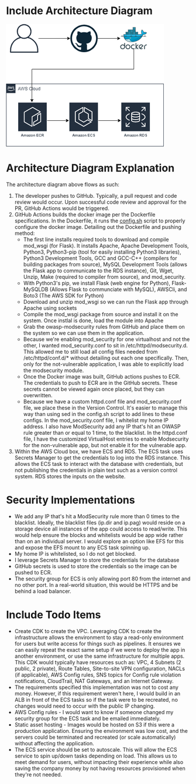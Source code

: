 # Include Architecture Diagram
![Architecture Image](Ginger-App-Architecture.png)

# Architecture Diagram Explanation
The architecture diagram above flows as such:
1) The developer pushes to GitHub.  Typically, a pull request and code review would occur.  Upon successful code review and approval for the PR, GitHub Actions would be triggered.
2) GitHub Actions builds the docker image per the Dockerfile specifications.  In the Dockerfile, it runs the [config.sh](config.sh) script to properly configure the docker image. Detailing out the Dockerfile and pushing method:
    - The first line installs required tools to download and compile mod_wsgi (for Flask).  It installs Apache, Apache Development Tools, Python3, Python3-pip (tool for easily installing Python3 libraries), Python3 Development Tools, GCC and GCC-C++ (compilers for building packages from source), MySQL Development Tools (allows the Flask app to communicate to the RDS instance), Git, Wget, Unzip, Make (required to compiler from source), and mod_security.
    - With Python3's pip, we install Flask (web engine for Python), Flask-MySQLDB (Allows Flask to communciate with MySQL), AWSCli, and Boto3 (The AWS SDK for Python)
    - Download and unzip mod_wsgi so we can run the Flask app through Apache using sockets
    - Compile the mod_wsgi package from source and install it on the system.  Once instlal is done, load the module into Apache
    - Grab the owasp-modsecurity rules from GitHub and place them on the system so we can use them in the application.
    - Because we're enabling mod_security for one virtualhost and not the other, I wanted mod_security.conf to sit in /etc/httpd/modsecurity.d.  This allowed me to still load all config files needed from /etc/httpd/conf.d/* without detailing out each one specifically.  Then, only for the not-vulnerable application, I was able to explicitly load the modsecurity module.
    - Once the Docker image was built, GitHub actions pushes to ECR.  The credentials to push to ECR are in the GitHub secrets.  These secrets cannot be viewed again once placed, but they can overwritten. 
    - Because we have a custom httpd.conf file and mod_security.conf file, we place these in the Version Control.  It's easier to manage this way than using sed in the config.sh script to add lines to these configs.  In the mod_security.conf file, I whitelist my home IP address.  I also have ModSecurity add any IP that's hit an OWASP rule greater than or equal to 1 time, to the blacklist.  In the httpd.conf file, I have the customized VirtualHost entries to enable Modsecurity for the non-vulnerable app, but not enable it for the vulnerable app.
3) Within the AWS Cloud box, we have ECS and RDS.  The ECS task uses Secrets Manager to get the credentials to log into the RDS instance.  This allows the ECS task to interact with the database with credentials, but not publishing the credentials in plain text such as a version control system.  RDS stores the inputs on the website.

# Security Implementations
* We add any IP that's hit a ModSecurity rule more than 0 times to the blacklist.  Ideally, the blacklist files (ip.dir and ip.pag) would reside on a storage device all instances of the app could access to read/write.  This would help ensure the blocks and whitelists would be app wide rather than on an individual server.  I would explore an option like EFS for this and expose the EFS mount to any ECS task spinning up.
* My home IP is whitelisted, so I do not get blocked.
* I leverage Secrets Manager to store the credentials for the database
* GitHub secrets is used to store the credentials so the image can be pushed to ECR.
* The security group for ECS is only allowing port 80 from the internet and no other port.  In a real-world situation, this would be HTTPS and be behind a load balancer.

# Include Todo Items
* Create CDK to create the VPC.  Leveraging CDK to create the infrastructure allows the environment to stay a read-only environment for users but write access for things such as pipelines.  It ensures we can easily repeat the exact same setup if we were to deploy the app in another environment, or use the same infrastructure for multiple apps.  This CDK would typically have resources such as: VPC, 4 Subnets (2 public, 2 private), Route Tables, Site-to-site VPN configuration, NACLs (if applicable), AWS Config rules, SNS topics for Config rule violation notifications, CloudTrail, NAT Gateways, and an Internet Gateway.
* The requirements specified this implementation was not to cost any money.  However, if this requirement weren't here, I would build in an ALB in front of the ECS tasks so if the task were to be recreated, no changes would need to occur with the public IP changing.
* AWS Config rules - I would want to know if someone changed my security group for the ECS task and be emailed immediately.
* Static asset hosting - Images would be hosted on S3 if this were a production application.  Ensuring the environment was low cost, and the servers could be terminated and recreated (or scale automatically) without affecting the application.
* The ECS service should be set to autoscale.  This will allow the ECS service to spin up/down tasks depending on load.  This allows us to meet demand for users, without impacting their experience while also saving the company money by not having resources provisioned when they're not needed.
